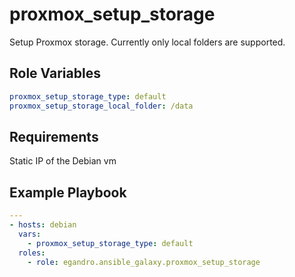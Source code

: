 proxmox_setup_storage
=========

Setup Proxmox storage. Currently only local folders are supported.

Role Variables
--------------

```yml
proxmox_setup_storage_type: default
proxmox_setup_storage_local_folder: /data
```

Requirements
------------

Static IP of the Debian vm

Example Playbook
----------------

```yml
---
- hosts: debian
  vars:
    - proxmox_setup_storage_type: default
  roles:
    - role: egandro.ansible_galaxy.proxmox_setup_storage
```
